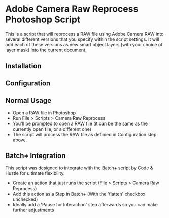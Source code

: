 Adobe Camera Raw Reprocess Photoshop Script
===========================================

This is a script that will reprocess a RAW file using Adobe Camera RAW into several different versions that you specify within the script settings. It will add each of these versions as new smart object layers (with your choice of layer mask) into the current document.

Installation
------------

Configuration
-------------


Normal Usage
------------

- Open a RAW file in Photoshop
- Run File > Scripts > Camera Raw Reprocess
- You'll be prompted to open a RAW file (it can be the same as the currently open file, or a different one)
- The script will process the RAW file as definied in Configuration step above.

Batch+ Integration
------------------

This script was designed to integrate with the Batch+ script by Code & Hustle for ultimate flexibility.

- Create an action that just runs the script (File > Scripts > Camera Raw Reprocess)
- Add this action as a Step in Batch+ (With the 'flatten' checkbox unchecked)
- Ideally add a 'Pause for Interaction' step afterwards so you can make further adjustments
